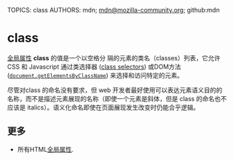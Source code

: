 TOPICS: class
AUTHORS: mdn; mdn@mozilla-community.org; github:mdn

# class

[全局属性](/zh-hans/webfrontend/HTML_Global_Attribute) **class** 的值是一个以空格分
隔的元素的类名（classes）列表，它允许 CSS 和 Javascript 通过类选择器 ([class selectors](/zh-hans/webfrontend/CSS_Class_Selector))
或DOM方法([`document.getElementsByClassName`](/zh-hans/webfrontend/Document.getElementsByClassName))
来选择和访问特定的元素。

尽管对class 的命名没有要求，但 web 开发者最好使用可以表达元素语义目的的名称，而不是描述元素展现的名称（即使一个元素是斜体，但是 class 的命名也不应该是 italics）。语义化命名即使在页面展现发生改变时仍能合乎逻辑。

## 更多

- 所有HTML[全局属性](/zh-hans/webfrontend/HTML_Global_Attribute).
